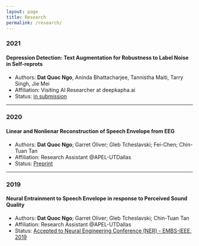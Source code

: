 ```yaml
---
layout: page
title: Research
permalink: /research/
---
```


### 2021
#### Depression Detection: Text Augmentation for Robustness to Label Noise in Self-reprots
- Authors: **Dat Quoc Ngo**, Aninda Bhattacharjee, Tannistha Maiti, Tarry Singh, Jie Mei
- Affiliation: Visiting AI Researcher at deepkapha.ai
- Status: [in submission](https://github.com/quocdat32461997/quocdat32461997.github.io/blob/master/assets/ACL_IJCNLP_2021___Final.pdf)
---
### 2020
#### Linear and Nonlienar Reconstruction of Speech Envelope from EEG
- Authors: **Dat Quoc Ngo**; Garret Oliver; Gleb Tcheslavski; Fei-Chen; Chin-Tuan Tan
- Affiliation: Research Assistant @APEL-UTDallas
- Status: [Preprint](assets/linear_and_nonlinear_reconstruction_of_speech_envelope_from_eeg.pdf)
---
### 2019
#### Neural Entrainment to Speech Envelope in response to Perceived Sound Quality
- Authors: **Dat Quoc Ngo**; Garret Oliver; Gleb Tcheslavski; Chin-Tuan Tan
- Affiliation: Research Assistant @APEL-UTDallas
- Status: [Accepted to Neural Engineering Conference (NER) - EMBS-IEEE, 2019](https://ieeexplore.ieee.org/document/8717078)

